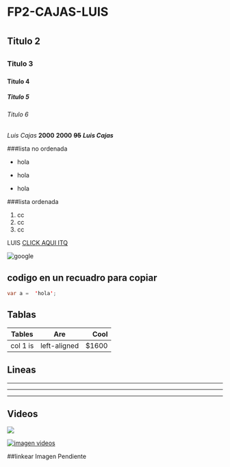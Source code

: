 # FP2-CAJAS-LUIS<h1>
## Titulo 2<h2>
### Titulo 3<h3>
#### Titulo 4<h4>
##### Titulo 5<h5>
###### Titulo 6<h6>

*Luis Cajas* **2000** __2000__ __~~95~~__
*__Luis Cajas__*

###lista no ordenada

* hola
- hola
+ hola

###lista ordenada

1. cc
2. cc
3. cc

LUIS [CLICK AQUI ITQ ](http://itq.edu.ec/)

![google](https://smid.com.bo/wp-content/uploads/2019/06/Google-presenta-nuevas-herramientas-dirigidas-al-marketing-y-publicidad-en-Me%CC%81xico-.jpg)


## codigo  en un recuadro para copiar


```Java
var a =  'hola';
```

## Tablas

| Tables   |      Are      |  Cool |
|----------|:-------------:|------:|
| col 1 is |  left-aligned | $1600 |

 ## Lineas
 ***
 ---
 ___

 ## Videos

 <a href="https://www.youtube.com/watch?feature=player_embedded&v=Qa2Yah47sFM" target="_blank">
 <img src="https://img.youtube.com/vi/Qa2Yah47sFM/0.jpg"></img></a>

 [![imagen videos](https://img.youtube.com/vi/Qa2Yah47sFM/0.jpg)](https://www.youtube.com/watch?feature=player_embedded&v=Qa2Yah47sFM)

 ##linkear Imagen Pendiente